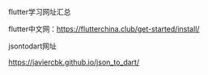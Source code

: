 flutter学习网址汇总

flutter中文网：https://flutterchina.club/get-started/install/

jsontodart网址

https://javiercbk.github.io/json_to_dart/




